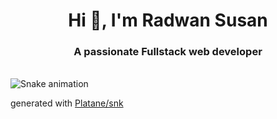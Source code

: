 <h1 align="center">Hi 👋, I'm Radwan Susan</h1>
<h3 align="center">A passionate Fullstack web developer</h3>

<!-- - 🔭 I’m currently Learning Next.js -->

<br clear="both">
<img src="https://github.com/user-attachments/assets/0ab438f4-1ef7-4bcc-84b5-d8fd0fffbebd" alt="Snake animation" />

generated with [Platane/snk](https://github.com/Platane/snk)
